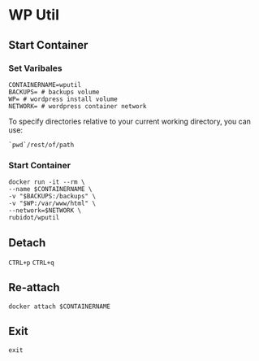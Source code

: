 # WP Util

## Start Container
### Set Varibales
```shell
CONTAINERNAME=wputil
BACKUPS= # backups volume
WP= # wordpress install volume
NETWORK= # wordpress container network
```
To specify directories relative to your current working directory,
you can use:
```shell
`pwd`/rest/of/path
```

### Start Container
```shell
docker run -it --rm \
--name $CONTAINERNAME \
-v "$BACKUPS:/backups" \
-v "$WP:/var/www/html" \
--network=$NETWORK \
rubidot/wputil
```

## Detach
`CTRL+p` `CTRL+q`

## Re-attach
```shell
docker attach $CONTAINERNAME
```

## Exit
`exit`
